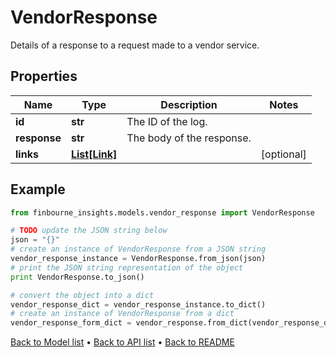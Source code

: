 # VendorResponse

Details of a response to a request made to a vendor service.

## Properties
Name | Type | Description | Notes
------------ | ------------- | ------------- | -------------
**id** | **str** | The ID of the log. | 
**response** | **str** | The body of the response. | 
**links** | [**List[Link]**](Link.md) |  | [optional] 

## Example

```python
from finbourne_insights.models.vendor_response import VendorResponse

# TODO update the JSON string below
json = "{}"
# create an instance of VendorResponse from a JSON string
vendor_response_instance = VendorResponse.from_json(json)
# print the JSON string representation of the object
print VendorResponse.to_json()

# convert the object into a dict
vendor_response_dict = vendor_response_instance.to_dict()
# create an instance of VendorResponse from a dict
vendor_response_form_dict = vendor_response.from_dict(vendor_response_dict)
```
[Back to Model list](../README.md#documentation-for-models) &#8226; [Back to API list](../README.md#documentation-for-api-endpoints) &#8226; [Back to README](../README.md)


